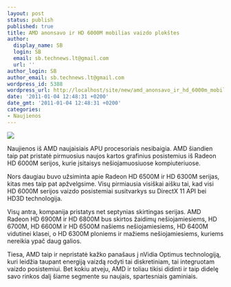 ```yaml
---
layout: post
status: publish
published: true
title: AMD anonsavo ir HD 6000M mobilias vaizdo plokštes
author:
  display_name: SB
  login: SB
  email: sb.technews.lt@gmail.com
  url: ''
author_login: SB
author_email: sb.technews.lt@gmail.com
wordpress_id: 5388
wordpress_url: http://localhost/site/new/amd_anonsavo_ir_hd_6000m_mobilias_vaizdo_plokstes/
date: '2011-01-04 12:48:31 +0200'
date_gmt: '2011-01-04 12:48:31 +0200'
categories:
- Naujienos
---
```

<div class="imgright"><img src="http://www.part.lt/img/bb54e7d308f02f9a92e57f5cf5c3e609350.jpg"  /></div>
<p>Naujienos iš AMD naujaisiais APU procesoriais nesibaigia. AMD šiandien taip pat pristatė pirmuosius naujos kartos grafinius posistemius iš Radeon HD 6000M serijos, kurie įsitaisys nešiojamuosiuose kompiuteriuose.</p>
<p>Nors daugiau buvo užsiminta apie Radeon HD 6500M ir HD 6300M serijas, kitas mes taip pat apžvelgsime. Visų pirmiausia visiškai aišku tai, kad visi HD 6000M serijos vaizdo posistemiai susitvarkys su DirectX 11 API bei HD3D technologija.</p>
<p>Visų antra, kompanija pristatys net septynias skirtingas serijas. AMD Radeon HD 6900M ir HD 6800M bus skirtos žaidimų nešiojamiesiems, HD 6700M, HD 6600M ir HD 6500M našiems nešiojamiesiems, HD 6400M vidutinei klasei, o HD 6300M ploniems ir mažiems nešiojamiesiems, kuriems nereikia ypač daug galios.</p>
<p>Tiesa, AMD taip ir nepristatė kažko panašaus į nVidia Optimus technologiją, kuri leidžia taupant energiją vaizdą rodyti tai diskretiniam, tai integruotam vaizdo posistemiui. Bet kokiu atveju, AMD ir toliau tikisi didinti ir taip didelę savo rinkos dalį šiame segmente su naujais, spartesniais gaminiais.<br /></p>
